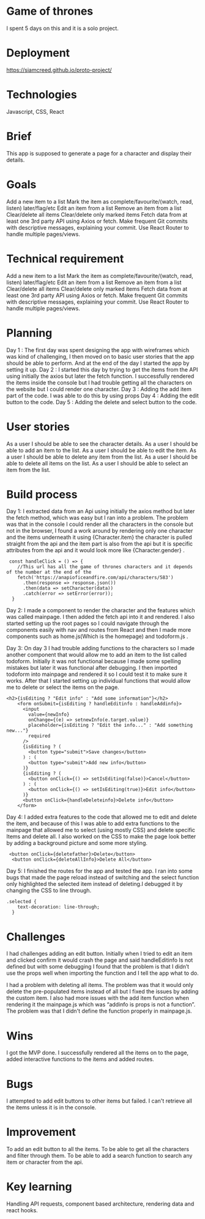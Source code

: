 # Game of thrones
I spent 5 days on this and it is a solo project.


# Deployment
https://siamcreed.github.io/proto-project/


# Technologies
Javascript, CSS, React


# Brief
This app is supposed to generate a page for a character and display their details.


# Goals
Add a new item to a list
Mark the item as complete/favourite/(watch, read, listen) later/flag/etc
Edit an item from a list
Remove an item from a list
Clear/delete all items
Clear/delete only marked items
Fetch data from at least one 3rd party API using Axios or fetch.
Make frequent Git commits with descriptive messages, explaining your commit.
Use React Router to handle multiple pages/views.


# Technical requirement
Add a new item to a list
Mark the item as complete/favourite/(watch, read, listen) later/flag/etc
Edit an item from a list
Remove an item from a list
Clear/delete all items
Clear/delete only marked items
Fetch data from at least one 3rd party API using Axios or fetch.
Make frequent Git commits with descriptive messages, explaining your commit.
Use React Router to handle multiple pages/views.


# Planning


 Day 1 : The first day was spent designing the app with wireframes which was kind of challenging, I then moved on to basic user stories that the app should be able to perform. And at the end of the day I started the app by setting it up.
 Day 2 : I started this day by trying to get the items from the API using initially the axios but later the fetch function. I successfully rendered the items inside the console but I had trouble getting all the characters on the website but I could render one character.
 Day 3 : Adding the add item part of the code. I was able to do this by using props
 Day 4 : Adding the edit button to the code.
 Day 5 : Adding the delete and select button to the code.
 
# User stories
As a user I should be able to see the character details.
 As a user I should be able to add an item to the list.
 As a user I should be able to edit the item.
 As a user I should be able to delete any item from the list.
 As a user I should be able to delete all items on the list.
 As a user I should be able to select an item from the list.


# Build process


Day 1: I extracted data from an Api using initially the axios method but later the fetch method, which was easy but I ran into a problem. The problem was that in the console I could render all the characters in the console but not in the browser, I found a work around by rendering only one character and the items underneath it using {Character.item} the character is pulled straight from the api and the item part is also from the api but it is specific attributes from the api and it would look more like {Character.gender} . 

``````
 const handleClick = () => {
    //This url has all the game of thrones characters and it depends of the number at the end of the 
    fetch('https://anapioficeandfire.com/api/characters/583')
      .then(response => response.json())
      .then(data => setCharacter(data))
      .catch(error => setError(error));
  }
``````

Day 2: I made a component to render the character and the features which was called mainpage. I then added the fetch api into it and rendered. I also started setting up the root pages so I could navigate through the components easily with nav and routes from React and then I made more components such as home.js(Which is the homepage) and todoform.js . 



Day 3: On day 3 I had trouble adding functions to the characters so I made another component that would allow me to add an item to the list called todoform. Initially it was not functional because I made some spelling mistakes but later it was functional after debugging. I then imported todoform into mainpage and rendered it so I could test it to make sure it works. After that I started setting up individual functions that would allow me to delete or select the items on the page. 
``````
<h2>{isEditing ? "Edit info" : "Add some information"}</h2>
    <form onSubmit={isEditing ? handleEditinfo : handleAddinfo}>
      <input
        value={newInfo}
        onChange={(e) => setnewInfo(e.target.value)}
        placeholder={isEditing ? "Edit the info..." : "Add something new..."}
        required
      />
      {isEditing ? (
        <button type="submit">Save changes</button>
      ) : (
        <button type="submit">Add new info</button>
      )}
      {isEditing ? (
        <button onClick={() => setIsEditing(false)}>Cancel</button>
      ) : (
        <button onClick={() => setIsEditing(true)}>Edit info</button>
      )}
      <button onClick={handleDeleteinfo}>Delete info</button>
    </form>
``````

Day 4: I added extra features to the code that allowed me to edit and delete the item, and because of this I was able to add extra functions to the mainpage that allowed me to select (using mostly CSS) and delete specific Items and delete all. I also worked on the CSS to make the page look better by adding a background picture and some more styling.
```
 <button onClick={deletefather}>Delete</button>
  <button onClick={deleteAllInfo}>Delete All</button>
```

Day 5: I finished the routes for the app and tested the app. I ran into some bugs that made the page reload instead of switching and the select function only highlighted the selected item instead of deleting.I debugged it by changing the CSS to line through.
```
.selected {
    text-decoration: line-through;
  }
```




# Challenges
I had challenges adding an edit button. Initially when I tried to edit an item and clicked confirm it would crash the page and said handleEditinfo
Is not defined but with some debugging I found that the problem is that I didn’t use the props well when importing the function and I tell the app what to do.
 
I had a problem with deleting all items. The problem was that it would only delete the pre-populated items instead of  all but I fixed the issues by adding  the custom item. I also had more issues with the add item function when rendering it the mainpage.js which was “addinfo is props is not a function”. The problem was that I didn't define the function properly in mainpage.js.


# Wins
I got the MVP done. I successfully rendered all the items on to the page, added interactive functions to the items and added routes.


# Bugs
I attempted to add edit buttons to other items but failed. I can't retrieve all the items unless it is in the console.


# Improvement
To add an edit button to all the items. To be able to get all the characters and filter through them. To be able to add a search function to search any item or character from the api.



# Key learning
Handling API requests, component based architecture, rendering data and react hooks. 

